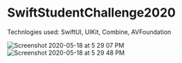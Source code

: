 # SwiftStudentChallenge2020

Technlogies used: SwiftUI, UIKit, Combine, AVFoundation 

![Screenshot 2020-05-18 at 5 29 07 PM](https://user-images.githubusercontent.com/27673762/82210653-1568f700-992d-11ea-92d0-bfe7a98f3f51.png)
![Screenshot 2020-05-18 at 5 29 48 PM](https://user-images.githubusercontent.com/27673762/82210703-2d407b00-992d-11ea-90ad-61f2d6e2e5cf.png)
